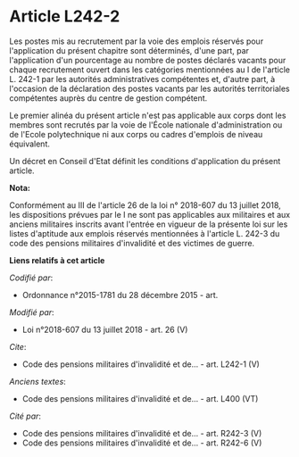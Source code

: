 # Article L242-2

Les postes mis au recrutement par la voie des emplois réservés pour l'application du présent chapitre sont déterminés, d'une
part, par l'application d'un pourcentage au nombre de postes déclarés vacants pour chaque recrutement ouvert dans les
catégories mentionnées au I de l'article L. 242-1 par les autorités administratives compétentes et, d'autre part, à
l'occasion de la déclaration des postes vacants par les autorités territoriales compétentes auprès du centre de gestion
compétent.

Le premier alinéa du présent article n'est pas applicable aux corps dont les membres sont recrutés par la voie de l'École
nationale d'administration ou de l'Ecole polytechnique ni aux corps ou cadres d'emplois de niveau équivalent.

Un décret en Conseil d'Etat définit les conditions d'application du présent article.

**Nota:**

Conformément au III de l'article 26 de la loi n° 2018-607 du 13 juillet 2018, les dispositions prévues par le I ne sont pas
applicables aux militaires et aux anciens militaires inscrits avant l'entrée en vigueur de la présente loi sur les listes
d'aptitude aux emplois réservés mentionnées à l'article L. 242-3 du code des pensions militaires d'invalidité et des victimes
de guerre.

**Liens relatifs à cet article**

_Codifié par_:

  - Ordonnance n°2015-1781 du 28 décembre 2015 - art.

_Modifié par_:

  - Loi n°2018-607 du 13 juillet 2018 - art. 26 (V)

_Cite_:

  - Code des pensions militaires d'invalidité et de... - art. L242-1 (V)

_Anciens textes_:

  - Code des pensions militaires d'invalidité et de... - art. L400 (VT)

_Cité par_:

  - Code des pensions militaires d'invalidité et de... - art. R242-3 (V)
  - Code des pensions militaires d'invalidité et de... - art. R242-6 (V)

